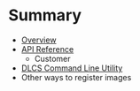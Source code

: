 # Summary

* [Overview](overview.md)
* [API Reference](apireference_md.md)
   * Customer
* [DLCS Command Line Utility](dlcs_command_line_utility.md)
* Other ways to register images

